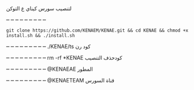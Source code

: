 لتنصيب سورس كيناي ع التوكن

┉ ┉ ┉ ┉ ┉ ┉ ┉ ┉ ┉ 

`git clone https://github.com/KENAEM/KENAE.git && cd KENAE && chmod +x install.sh && ./install.sh`



┉ ┉ ┉ ┉ ┉ ┉ ┉ ┉ ┉
./KENAE/ts    كود رن         
 
┉ ┉ ┉ ┉ ┉ ┉ ┉ ┉ ┉
rm -rf *KENAE   كودحذف التنصيب

┉ ┉ ┉ ┉ ┉ ┉ ┉ ┉ ┉
@KENAEAE    المطور                                                                                

┉ ┉ ┉ ┉ ┉ ┉ ┉ ┉ ┉
@KENAETEAM    قناة السورس
